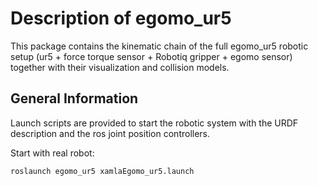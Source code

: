 # Description of egomo_ur5 #

This package contains the kinematic chain of the full egomo_ur5 robotic setup (ur5 + force torque sensor + Robotiq gripper + egomo sensor) together with their visualization and collision models.

## General Information ##

Launch scripts are provided to start the robotic system with the URDF description
and the ros joint position controllers.

Start with real robot:

    roslaunch egomo_ur5 xamlaEgomo_ur5.launch

